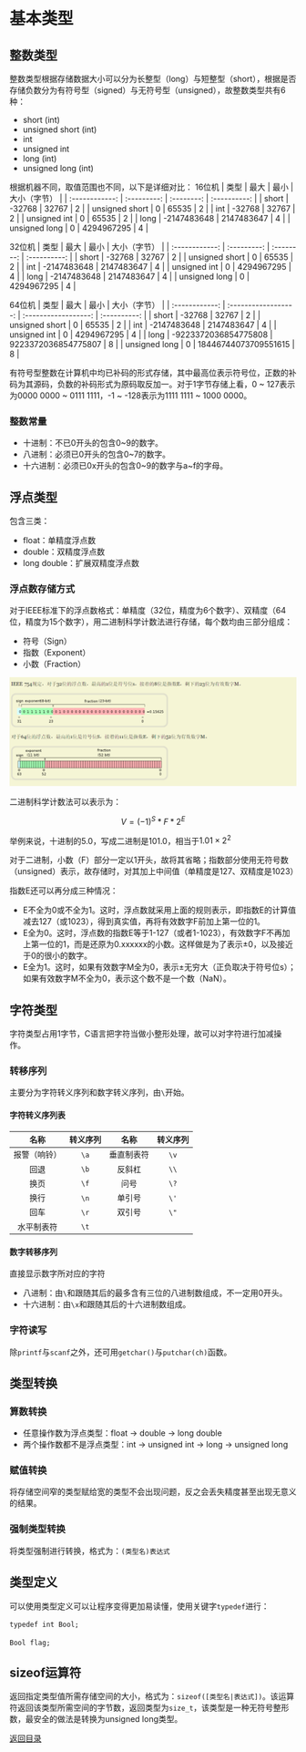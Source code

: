 # 基本类型

## 整数类型
整数类型根据存储数据大小可以分为长整型（long）与短整型（short），根据是否存储负数分为有符号型（signed）与无符号型（unsigned），故整数类型共有6种：
- short (int)
- unsigned short (int)
- int
- unsigned int
- long (int)
- unsigned long (int)

根据机器不同，取值范围也不同，以下是详细对比：
16位机
|      类型      |    最大     |    最小    | 大小（字节） |
| :------------: | :---------: | :--------: | :----------: |
|     short      |   -32768    |   32767    |      2       |
| unsigned short |      0      |   65535    |      2       |
|      int       |   -32768    |   32767    |      2       |
|  unsigned int  |      0      |   65535    |      2       |
|      long      | -2147483648 | 2147483647 |      4       |
| unsigned long  |      0      | 4294967295 |      4       |

32位机
|      类型      |    最大     |    最小    | 大小（字节） |
| :------------: | :---------: | :--------: | :----------: |
|     short      |   -32768    |   32767    |      2       |
| unsigned short |      0      |   65535    |      2       |
|      int       | -2147483648 | 2147483647 |      4       |
|  unsigned int  |      0      | 4294967295 |      4       |
|      long      | -2147483648 | 2147483647 |      4       |
| unsigned long  |      0      | 4294967295 |      4       |

64位机
|      类型      |         最大         |         最小         | 大小（字节） |
| :------------: | :------------------: | :------------------: | :----------: |
|     short      |        -32768        |        32767         |      2       |
| unsigned short |          0           |        65535         |      2       |
|      int       |     -2147483648      |      2147483647      |      4       |
|  unsigned int  |          0           |      4294967295      |      4       |
|      long      | -9223372036854775808 | 9223372036854775807  |      8       |
| unsigned long  |          0           | 18446744073709551615 |      8       |

有符号型整数在计算机中均已补码的形式存储，其中最高位表示符号位，正数的补码为其源码，负数的补码形式为原码取反加一。对于1字节存储上看，0 ~ 127表示为0000 0000 ~ 0111 1111，-1 ~ -128表示为1111 1111 ~ 1000 0000。

### 整数常量
- 十进制：不已0开头的包含0~9的数字。
- 八进制：必须已0开头的包含0~7的数字。
- 十六进制：必须已0x开头的包含0~9的数字与a~f的字母。

## 浮点类型
包含三类：
- float：单精度浮点数
- double：双精度浮点数
- long double：扩展双精度浮点数

### 浮点数存储方式

对于IEEE标准下的浮点数格式：单精度（32位，精度为6个数字）、双精度（64位，精度为15个数字），用二进制科学计数法进行存储，每个数均由三部分组成：
- 符号（Sign）
- 指数（Exponent）
- 小数（Fraction）

![](img/basic_types_1.png)

二进制科学计数法可以表示为：

$$ V = (-1)^S * F * 2^E $$

举例来说，十进制的5.0，写成二进制是101.0，相当于$1.01×2^2$

对于二进制，小数（F）部分一定以1开头，故将其省略；指数部分使用无符号数（unsigned）表示，故存储时，对其加上中间值（单精度是127、双精度是1023）

指数E还可以再分成三种情况：
- E不全为0或不全为1。这时，浮点数就采用上面的规则表示，即指数E的计算值减去127（或1023），得到真实值，再将有效数字F前加上第一位的1。
- E全为0。这时，浮点数的指数E等于1-127（或者1-1023），有效数字F不再加上第一位的1，而是还原为0.xxxxxx的小数。这样做是为了表示±0，以及接近于0的很小的数字。
- E全为1。这时，如果有效数字M全为0，表示±无穷大（正负取决于符号位s）；如果有效数字M不全为0，表示这个数不是一个数（NaN）。

## 字符类型
字符类型占用1字节，C语言把字符当做小整形处理，故可以对字符进行加减操作。

### 转移序列
主要分为字符转义序列和数字转义序列，由`\`开始。
#### 字符转义序列表
|     名称     | 转义序列 |    名称    | 转义序列 |
| :----------: | :------: | :--------: | :------: |
| 报警（响铃） |   `\a`   | 垂直制表符 |   `\v`   |
|     回退     |   `\b`   |   反斜杠   |   `\\`   |
|     换页     |   `\f`   |    问号    |   `\?`   |
|     换行     |   `\n`   |   单引号   |   `\'`   |
|     回车     |   `\r`   |   双引号   |   `\"`   |
|  水平制表符  |   `\t`   |            |          |

#### 数字转移序列
直接显示数字所对应的字符
- 八进制：由`\`和跟随其后的最多含有三位的八进制数组成，不一定用0开头。
- 十六进制：由`\x`和跟随其后的十六进制数组成。

### 字符读写
除`printf`与`scanf`之外，还可用`getchar()`与`putchar(ch)`函数。

## 类型转换
### 算数转换
- 任意操作数为浮点类型：float -> double -> long double
- 两个操作数都不是浮点类型：int -> unsigned int -> long -> unsigned long

### 赋值转换
将存储空间窄的类型赋给宽的类型不会出现问题，反之会丢失精度甚至出现无意义的结果。

### 强制类型转换
将类型强制进行转换，格式为：`(类型名)表达式`

## 类型定义
可以使用类型定义可以让程序变得更加易读懂，使用关键字`typedef`进行：

```
typedef int Bool;

Bool flag;
```

## sizeof运算符
返回指定类型值所需存储空间的大小，格式为：`sizeof([类型名|表达式])`。该运算符返回该类型所需空间的字节数，返回类型为`size_t`，该类型是一种无符号整形数，最安全的做法是转换为unsigned long类型。


[返回目录](../CONTENTS.md)